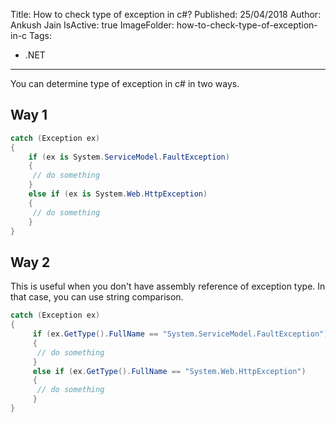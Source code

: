 Title: How to check type of exception in c#?
Published: 25/04/2018
Author: Ankush Jain
IsActive: true
ImageFolder: how-to-check-type-of-exception-in-c
Tags:
  - .NET
---
You can determine type of exception in c# in two ways.

## Way 1
```CS
catch (Exception ex) 
{
    if (ex is System.ServiceModel.FaultException) 
    {
     // do something
    } 
    else if (ex is System.Web.HttpException) 
    {
     // do something
    }
}
```

## Way 2
This is useful when you don't have assembly reference of exception type. In that case, you can use string comparison.

```cs
catch (Exception ex) 
{
     if (ex.GetType().FullName == "System.ServiceModel.FaultException") 
     {
      // do something
     } 
     else if (ex.GetType().FullName == "System.Web.HttpException") 
     {
      // do something
     }
}
```
                
